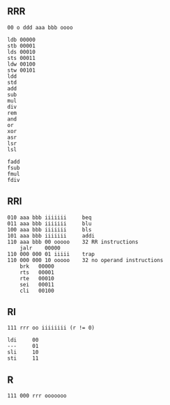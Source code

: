 RRR
---

    00 o ddd aaa bbb oooo

    ldb 00000
    stb 00001
    lds 00010
    sts 00011
    ldw 00100
    stw 00101
    ldd
    std
    add
    sub
    mul
    div
    rem
    and
    or
    xor
    asr
    lsr
    lsl
    
    fadd
    fsub
    fmul
    fdiv

RRI
---

    010 aaa bbb iiiiiii     beq
    011 aaa bbb iiiiiii     blu
    100 aaa bbb iiiiiii     bls
    101 aaa bbb iiiiiii     addi
    110 aaa bbb 00 ooooo    32 RR instructions
        jalr    00000
    110 000 000 01 iiiii    trap
    110 000 000 10 ooooo    32 no operand instructions
        brk   00000
        rts   00001
        rte   00010
        sei   00011
        cli   00100

RI
--

    111 rrr oo iiiiiiii (r != 0)

    ldi     00
    ---     01
    sli     10
    sti     11

R
-

    111 000 rrr ooooooo
